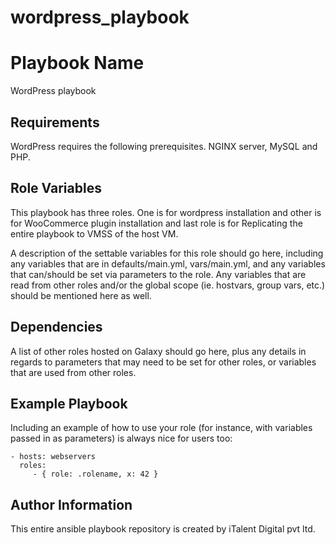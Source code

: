 # wordpress_playbook
Playbook Name
=============

WordPress playbook

Requirements
------------

WordPress requires the following prerequisites. 
NGINX server, MySQL and PHP.

Role Variables
--------------

This playbook has three roles. One is for wordpress installation and other is for WooCommerce plugin installation and last role is for Replicating the entire playbook to VMSS of the host VM. 

A description of the settable variables for this role should go here, including any variables that are in defaults/main.yml, vars/main.yml, and any variables that can/should be set via parameters to the role. Any variables that are read from other roles and/or the global scope (ie. hostvars, group vars, etc.) should be mentioned here as well.


Dependencies
------------

A list of other roles hosted on Galaxy should go here, plus any details in regards to parameters that may need to be set for other roles, or variables that are used from other roles.

Example Playbook
----------------

Including an example of how to use your role (for instance, with variables passed in as parameters) is always nice for users too:

    - hosts: webservers
      roles:
         - { role: .rolename, x: 42 }


Author Information
------------------

This entire ansible playbook repository is created by iTalent Digital pvt ltd.
